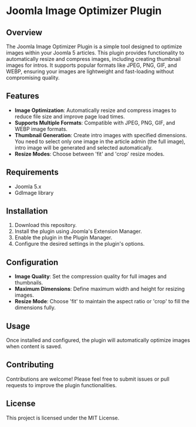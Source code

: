# Joomla Image Optimizer Plugin

## Overview

The Joomla Image Optimizer Plugin is a simple tool designed to optimize images within your Joomla 5 articles. This plugin provides functionality to automatically resize and compress images, including creating thumbnail images for intros. It supports popular formats like JPEG, PNG, GIF, and WEBP, ensuring your images are lightweight and fast-loading without compromising quality.

## Features

- **Image Optimization**: Automatically resize and compress images to reduce file size and improve page load times.
- **Supports Multiple Formats**: Compatible with JPEG, PNG, GIF, and WEBP image formats.
- **Thumbnail Generation**: Create intro images with specified dimensions. You need to select only one image in the article admin (the full image), intro image will be generated and selected automatically.
- **Resize Modes**: Choose between 'fit' and 'crop' resize modes.

## Requirements
- Joomla 5.x
- GdImage library

## Installation

1. Download this repository.
2. Install the plugin using Joomla's Extension Manager.
3. Enable the plugin in the Plugin Manager.
4. Configure the desired settings in the plugin's options.

## Configuration

- **Image Quality**: Set the compression quality for full images and thumbnails.
- **Maximum Dimensions**: Define maximum width and height for resizing images.
- **Resize Mode**: Choose 'fit' to maintain the aspect ratio or 'crop' to fill the dimensions fully.

## Usage

Once installed and configured, the plugin will automatically optimize images when content is saved.

## Contributing

Contributions are welcome! Please feel free to submit issues or pull requests to improve the plugin functionalities.

## License

This project is licensed under the MIT License.
